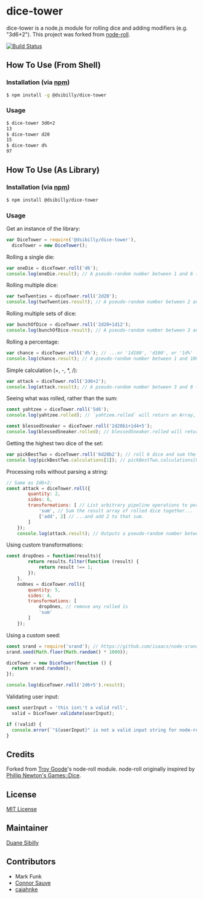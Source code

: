 # dice-tower

dice-tower is a node.js module for rolling dice and adding modifiers (e.g. "3d6+2"). This project was forked from [node-roll](https://github.com/troygoode/node-roll).

[![Build Status](https://travis-ci.org/dsibilly/dice-tower.svg?branch=master)](https://travis-ci.org/dsibilly/dice-tower)

## How To Use (From Shell)

### Installation (via [npm](https://www.npmjs.com/package/@dsibilly/dice-tower))

```bash
$ npm install -g @dsibilly/dice-tower
```

### Usage

```bash
$ dice-tower 3d6+2
13
$ dice-tower d20
15
$ dice-tower d%
97
```

## How To Use (As Library)

### Installation (via [npm](https://www.npmjs.com/package/@dsibilly/dice-tower))

```bash
$ npm install @dsibilly/dice-tower
```

### Usage

Get an instance of the library:

```javascript
var DiceTower = require('@dsibilly/dice-tower'),
  diceTower = new DiceTower();
```

Rolling a single die:

```javascript
var oneDie = diceTower.roll('d6');
console.log(oneDie.result); // A pseudo-random number between 1 and 6 (inclusive)
```

Rolling multiple dice:

```javascript
var twoTwenties = diceTower.roll('2d20');
console.log(twoTwenties.result); // A pseudo-random number between 2 and 40 (inclusive)
```

Rolling multiple sets of dice:

```javascript
var bunchOfDice = diceTower.roll('2d20+1d12');
console.log(bunchOfDice.result); // A pseudo-random number between 3 and 52 (inclusive)
```

Rolling a percentage:

```javascript
var chance = diceTower.roll('d%'); // ...or '1d100', 'd100', or '1d%'
console.log(chance.result); // A pseudo-random number between 1 and 100 (inclusive)
```

Simple calculation (+, -, *, /):

```javascript
var attack = diceTower.roll('2d6+2');
console.log(attack.result); // A pseudo-random number between 3 and 8 (inclusive)
```

Seeing what was rolled, rather than the sum:

```javascript
const yahtzee = diceTower.roll('5d6');
console.log(yahtzee.rolled); // `yahtzee.rolled` will return an Array, e.g. [5, 2, 4, 6, 1]

const blessedSneaker = diceTower.roll('2d20b1+1d4+5');
console.log(blessedSneaker.rolled); // blessedSneaker.rolled will return an Array containing an Array for each component that is a roll of the dice, in the order in which they occurred, e.g. [[19,3],[1]]
```

Getting the highest two dice of the set:

```javascript
var pickBestTwo = diceTower.roll('6d20b2'); // roll 6 dice and sum the 2 highest results
console.log(pickBestTwo.calculations[1]); // pickBestTwo.calculations[0] is the same as .result, .calculations[1] is prior to the sum operation
```

Processing rolls without parsing a string:

```javascript
// Same as 2d6+2:
const attack = diceTower.roll({
        quantity: 2,
        sides: 6,
        transformations: [ // List arbitrary pipeline operations to perform on the result.
            'sum', // Sum the result array of rolled dice together...
            ['add', 2] // ...and add 2 to that sum.
        ]
    });
    console.log(attack.result); // Outputs a pseudo-random number between 4 and 14, inclusive.
```

Using custom transformations:

```javascript
const dropOnes = function(results){
        return results.filter(function (result) {
            return result !== 1;
        });
    },
    noOnes = diceTower.roll({
        quantity: 5,
        sides: 4,
        transformations: [
            dropOnes, // remove any rolled 1s
            'sum'
        ]
    });
```

Using a custom seed:

```javascript
const srand = require('srand'); // https://github.com/isaacs/node-srand
srand.seed(Math.floor(Math.random() * 1000));

diceTower = new DiceTower(function () {
  return srand.random();
});

console.log(diceTower.roll('2d6+5').result);
```

Validating user input:

```javascript
const userInput = 'this isn\'t a valid roll',
  valid = DiceTower.validate(userInput);

if (!valid) {
  console.error(`"${userInput}" is not a valid input string for node-roll!`);
}
```

## Credits
Forked from [Troy Goode](https://github.com/TroyGoode/)'s node-roll module.
node-roll originally inspired by [Phillip Newton's Games::Dice](http://search.cpan.org/~pne/Games-Dice-0.02/Dice.pm).

## License
[MIT License](http://www.opensource.org/licenses/mit-license.php)

## Maintainer
[Duane Sibilly](https://github.com/dsibilly/)

## Contributors
- Mark Funk
- [Connor Sauve](https://github.com/csauve/)
- [cajahnke](https://github.com/cajahnke/)
